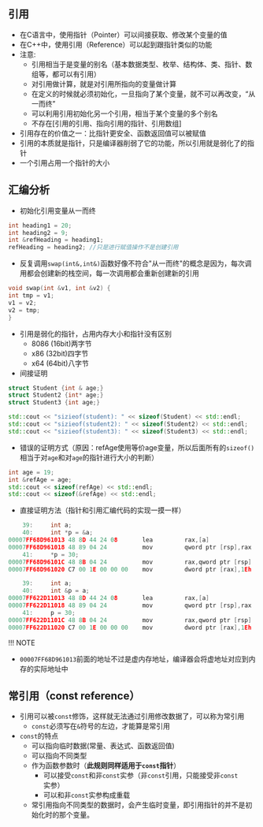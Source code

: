 <!--
 * @Description:
 * @version:
 * @Author: colley
 * @Date: 2020-03-15 13:09:55
 * @LastEditors: colley
 * @LastEditTime: 2020-04-04 00:28:07
 -->
## 引用
- 在C语言中，使用指针（Pointer）可以间接获取、修改某个变量的值
- 在C++中，使用引用（Reference）可以起到跟指针类似的功能
- 注意:
    - 引用相当于是变量的别名（基本数据类型、枚举、结构体、类、指针、数组等，都可以有引用）
    - 对引用做计算，就是对引用所指向的变量做计算
    - 在定义的时候就必须初始化，一旦指向了某个变量，就不可以再改变，“从一而终”
    - 可以利用引用初始化另一个引用，相当于某个变量的多个别名
    - 不存在[引用的引用、指向引用的指针、引用数组]
- 引用存在的价值之一：比指针更安全、函数返回值可以被赋值
- 引用的本质就是指针，只是编译器削弱了它的功能，所以引用就是弱化了的指针
- 一个引用占用一个指针的大小

## 汇编分析
- 初始化引用变量从一而终
```c++
int heading1 = 20;
int heading2 = 9;
int &refHeading = heading1;
refHeading = heading2; //只是进行赋值操作不是创建引用
```
- 反复调用`swap(int&,int&)`函数好像不符合"从一而终"的概念是因为，每次调用都会创建新的栈空间，每一次调用都会重新创建新的引用
```c++
void swap(int &v1, int &v2) {
int tmp = v1;
v1 = v2;
v2 = tmp;
}
```
- 引用是弱化的指针，占用内存大小和指针没有区别
    - 8086 (16bit)两字节
    - x86 (32bit)四字节
    - x64 (64bit)八字节
- 间接证明
```c++
struct Student {int & age;}
struct Student2 {int* age;}
struct Student3 {int age;}

std::cout << "sizieof(student): " << sizeof(Student) << std::endl;
std::cout << "sizieof(student2): " << sizeof(Student2) << std::endl;
std::cout << "sizieof(student3): " << sizeof(Student3) << std::endl;
```
- 错误的证明方式（原因：refAge使用等价age变量，所以后面所有的`sizeof()`相当于对`age`和对`age`的指针进行大小的判断）
```c++
int age = 19;
int &refAge = age;
std::cout << sizeof(refAge) << std::endl;
std::cout << sizeof(&refAge) << std::endl;
```
- 直接证明方法（指针和引用汇编代码的实现一摸一样）
```c++
    39: 	int a;
    40: 	int *p = &a;
00007FF68D961013 48 8D 44 24 08       lea         rax,[a]
00007FF68D961018 48 89 04 24          mov         qword ptr [rsp],rax
    41: 	*p = 30;
00007FF68D96101C 48 8B 04 24          mov         rax,qword ptr [rsp]
00007FF68D961020 C7 00 1E 00 00 00    mov         dword ptr [rax],1Eh
```
```c++
    39: 	int a;
    40: 	int &p = a;
00007FF622D11013 48 8D 44 24 08       lea         rax,[a]
00007FF622D11018 48 89 04 24          mov         qword ptr [rsp],rax
    41: 	p = 30;
00007FF622D1101C 48 8B 04 24          mov         rax,qword ptr [rsp]
00007FF622D11020 C7 00 1E 00 00 00    mov         dword ptr [rax],1Eh
```

!!! NOTE

- `00007FF68D961013`前面的地址不过是虚内存地址，编译器会将虚地址对应到内存的实际地址中

## 常引用（const reference）
- 引用可以被`const`修饰，这样就无法通过引用修改数据了，可以称为常引用
    - `const`必须写在`&`符号的左边，才能算是常引用
- `const`的特点
    - 可以指向临时数据(常量、表达式、函数返回值)
    - 可以指向不同类型
    - 作为函数参数时（**此规则同样适用于`const`指针**）
        - 可以接受`const`和非`const`实参（非`const`引用，只能接受非`const`实参）
        - 可以和非`const`实参构成重载
    - 常引用指向不同类型的数据时，会产生临时变量，即引用指针的并不是初始化时的那个变量。